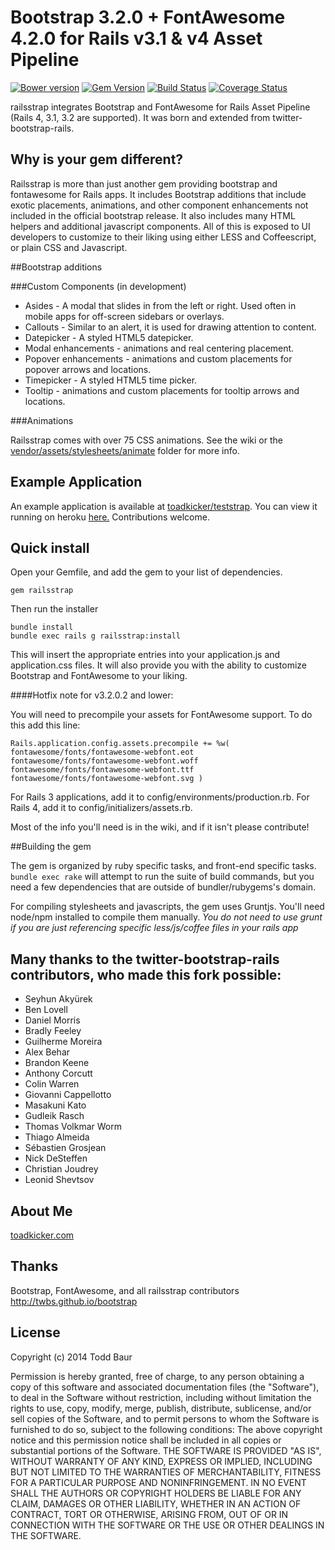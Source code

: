# Bootstrap 3.2.0 + FontAwesome 4.2.0 for Rails v3.1 & v4 Asset Pipeline

[![Bower version](https://badge.fury.io/bo/bootstrap.svg)](http://badge.fury.io/bo/bootstrap)
[![Gem Version](https://badge.fury.io/rb/railsstrap.svg)](http://badge.fury.io/rb/railsstrap)
[![Build Status](https://travis-ci.org/toadkicker/railsstrap.svg?branch=v3.2.0.1)](https://travis-ci.org/toadkicker/railsstrap)
[![Coverage Status](https://img.shields.io/coveralls/toadkicker/railsstrap.svg)](https://coveralls.io/r/toadkicker/railsstrap?branch=develop)

railsstrap integrates Bootstrap and FontAwesome for Rails Asset Pipeline (Rails 4, 3.1, 3.2 are supported). It was born and extended from twitter-bootstrap-rails.

## Why is your gem different?

Railsstrap is more than just another gem providing bootstrap and fontawesome for Rails apps. It includes Bootstrap additions that include exotic placements, animations, and other component enhancements not included in the official bootstrap release. It also includes many HTML helpers and additional javascript components. All of this is exposed to UI developers to customize to their liking using either LESS and Coffeescript, or plain CSS and Javascript.


##Bootstrap additions

###Custom Components (in development)
* Asides - A modal that slides in from the left or right. Used often in mobile apps for off-screen sidebars or overlays.
* Callouts - Similar to an alert, it is used for drawing attention to content.
* Datepicker - A styled HTML5 datepicker.
* Modal enhancements - animations and real centering placement.
* Popover enhancements - animations and custom placements for popover arrows and locations.
* Timepicker - A styled HTML5 time picker.
* Tooltip - animations and custom placements for tooltip arrows and locations.

###Animations

Railsstrap comes with over 75 CSS animations. See the wiki or the [vendor/assets/stylesheets/animate](https://github.com/toadkicker/railsstrap/tree/develop/vendor/assets/stylesheets/animate) folder for more info.

## Example Application
An example application is available at [toadkicker/teststrap](https://github.com/toadkicker/teststrap). You can view it running on heroku [here.](http://teststrap.herokuapp.com/) Contributions welcome.

## Quick install
Open your Gemfile, and add the gem to your list of dependencies.

```gem railsstrap```

Then run the installer

```
bundle install
bundle exec rails g railsstrap:install
```

This will insert the appropriate entries into your application.js and application.css files. It will also provide you with the ability to customize Bootstrap and FontAwesome to your liking.

####Hotfix note for v3.2.0.2 and lower:

You will need to precompile your assets for FontAwesome support. To do this add this line:

```
Rails.application.config.assets.precompile += %w( fontawesome/fonts/fontawesome-webfont.eot fontawesome/fonts/fontawesome-webfont.woff fontawesome/fonts/fontawesome-webfont.ttf fontawesome/fonts/fontawesome-webfont.svg )
```

For Rails 3 applications, add it to config/environments/production.rb. For Rails 4, add it to config/initializers/assets.rb.


Most of the info you'll need is in the wiki, and if it isn't please contribute!

##Building the gem

The gem is organized by ruby specific tasks, and front-end specific tasks. `bundle exec rake` will attempt to run the suite of build commands, but you need a few dependencies that are outside of bundler/rubygems's domain.

For compiling stylesheets and javascripts, the gem uses Gruntjs. You'll need node/npm installed to compile them manually. *You do not need to use grunt if you are just referencing specific less/js/coffee files in your rails app*

## Many thanks to the twitter-bootstrap-rails contributors, who made this fork possible:
<ul>
  <li>Seyhun Akyürek</li>
  <li>Ben Lovell</li>
  <li>Daniel Morris</li>
  <li>Bradly Feeley</li>
  <li>Guilherme Moreira</li>
  <li>Alex Behar</li>
  <li>Brandon Keene</li>
  <li>Anthony Corcutt</li>
  <li>Colin Warren</li>
  <li>Giovanni Cappellotto</li>
  <li>Masakuni Kato</li>
  <li>Gudleik Rasch</li>
  <li>Thomas Volkmar Worm</li>
  <li>Thiago Almeida</li>
  <li>Sébastien Grosjean</li>
  <li>Nick DeSteffen</li>
  <li>Christian Joudrey</li>
  <li>Leonid Shevtsov</li>
</ul>

## About Me
[toadkicker.com](http://toadkicker.com)


## Thanks
Bootstrap, FontAwesome, and all railsstrap contributors
http://twbs.github.io/bootstrap


## License
Copyright (c) 2014 Todd Baur

Permission is hereby granted, free of charge, to any person obtaining a copy of this software and associated documentation files (the "Software"), to deal in the Software without restriction, including without limitation the rights to use, copy, modify, merge, publish, distribute, sublicense, and/or sell copies of the Software, and to permit persons to whom the Software is furnished to do so, subject to the following conditions:
The above copyright notice and this permission notice shall be included in all copies or substantial portions of the Software.
THE SOFTWARE IS PROVIDED "AS IS", WITHOUT WARRANTY OF ANY KIND, EXPRESS OR IMPLIED, INCLUDING BUT NOT LIMITED TO THE WARRANTIES OF MERCHANTABILITY, FITNESS FOR A PARTICULAR PURPOSE AND NONINFRINGEMENT. IN NO EVENT SHALL THE AUTHORS OR COPYRIGHT HOLDERS BE LIABLE FOR ANY CLAIM, DAMAGES OR OTHER LIABILITY, WHETHER IN AN ACTION OF CONTRACT, TORT OR OTHERWISE, ARISING FROM, OUT OF OR IN CONNECTION WITH THE SOFTWARE OR THE USE OR OTHER DEALINGS IN THE SOFTWARE.
